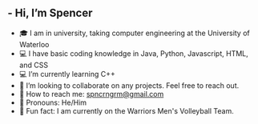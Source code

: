 ## -  Hi, I’m Spencer
- 🎓 I am in university, taking computer engineering at the University of Waterloo
- 💻 I have basic coding knowledge in Java, Python, Javascript, HTML, and CSS
- 💻 I’m currently learning C++
- 🤝 I’m looking to collaborate on any projects. Feel free to reach out.
- 📧 How to reach me: spncrngrm@gmail.com
- 💬 Pronouns: He/Him
- 🏐 Fun fact: I am currently on the Warriors Men's Volleyball Team.

